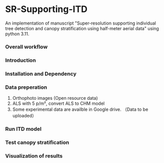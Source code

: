 # SR-Supporting-ITD
An implementation of manuscript "Super-resolution supporting individual tree detection and canopy stratification using half-meter aerial data" using python 3.11.


### Overall workflow




### Introduction



### Installation and Dependency



### Data preperation
1. Orthophoto images (Open resource data) 
2. ALS with 5 p/m², convert ALS to CHM model
3. Some experimental data are availble in Google drive. （Data to be uploaded） 


### Run ITD model



### Test canopy stratification



### Visualization of results


